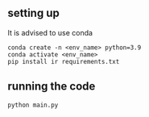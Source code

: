 ## setting up
It is advised to use conda 
```
conda create -n <env_name> python=3.9
conda activate <env_name>
pip install ir requirements.txt
```

## running the code

```
python main.py
```
